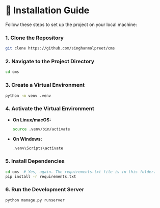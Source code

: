 

# 🚀 Installation Guide

Follow these steps to set up the project on your local machine:


### 1. Clone the Repository

```bash
git clone https://github.com/singhanmolpreet/cms
```


### 2. Navigate to the Project Directory

```bash
cd cms
```

### 3. Create a Virtual Environment

```bash
python -m venv .venv
```

### 4. Activate the Virtual Environment

- **On Linux/macOS:**

  ```bash
  source .venv/bin/activate
  ```

- **On Windows:**

  ```bash
  .venv\Scripts\activate
  ```

### 5. Install Dependencies

```bash
cd cms  # Yes, again. The requirements.txt file is in this folder.
pip install -r requirements.txt
```

### 6. Run the Development Server

```bash
python manage.py runserver
```
